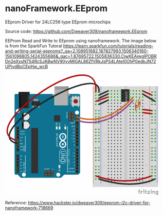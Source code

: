 # nanoFramework.EEprom
EEprom Driver for 24LC256 type EEprom microchips 

Source code: https://github.com/Dweaver309/nanoframework.EEprom

EEProm
Read and Write to EEprom using nanoframework. The image below is from the SparkFun Tutoral https://learn.sparkfun.com/tutorials/reading-and-writing-serial-eeproms?_ga=2.108951682.187827993.1506340160-1561098805.1424355686&_gac=1.87695722.1505836330.CjwKEAjwgIPOBRDn2eXxsN7S4RcSJABwNV90yvMlGAL86ZfVRkJsPS4LAteI0OhP0edbJN72UPjydBoCEpHw_wcB 


![ScreenShot](https://github.com/Dweaver309/EEProm/blob/master/eeprom_wiring.png)


Reference: https://www.hackster.io/dweaver309/eeprom-i2c-driver-for-nanoframework-718669


